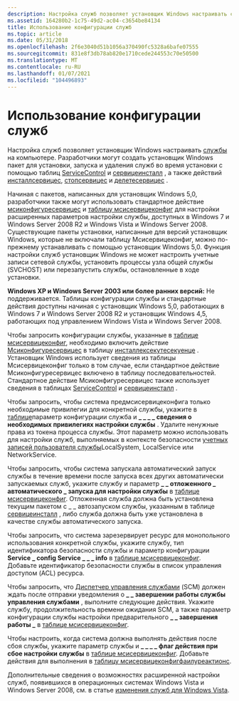 ```yaml
---
description: Настройка служб позволяет установщик Windows настраивать службы на компьютере.
ms.assetid: 164280b2-1c75-49d2-ac04-c3654be84134
title: Использование конфигурации служб
ms.topic: article
ms.date: 05/31/2018
ms.openlocfilehash: 2f6e3040d51b1056a370490fc5328a6bafe07555
ms.sourcegitcommit: 831e8f3db78ab820e1710cede244553c70e50500
ms.translationtype: MT
ms.contentlocale: ru-RU
ms.lasthandoff: 01/07/2021
ms.locfileid: "104496893"
---
```

# <a name="using-services-configuration"></a>Использование конфигурации служб

Настройка служб позволяет установщик Windows настраивать [службы](../services/services.md) на компьютере. Разработчики могут создать установщик Windows пакет для установки, запуска и удаления служб во время установки с помощью таблиц [ServiceControl](servicecontrol-table.md) и [сервицеинсталл](serviceinstall-table.md) , а также действий [инсталлсервицес](installservices-action.md), [стопсервицес](stopservices-action.md) и [делетесервицес](deleteservices-action.md) .

Начиная с пакетов, написанных для установщик Windows 5,0, разработчики также могут использовать стандартное действие [мсиконфигуресервицес](msiconfigureservices-action.md) и [таблицу мсисервицеконфиг](msiserviceconfig-table.md) для настройки расширенных параметров настройки службы, доступных в Windows 7 и Windows Server 2008 R2 и Windows Vista и Windows Server 2008. Существующие пакеты установки, написанные для версий установщик Windows, которые не включали таблицу Мсисервицеконфиг, можно по-прежнему устанавливать с помощью установщик Windows 5,0. Функция настройки служб установщик Windows не может настроить учетные записи сетевой службы, установить процессы узла общей службы (SVCHOST) или перезапустить службы, остановленные в ходе установки.

**Windows XP и Windows Server 2003 или более ранних версий:** Не поддерживается. Таблицы конфигурации службы и стандартные действия доступны начиная с установщик Windows 5,0, работающих в Windows 7 и Windows Server 2008 R2 и установщик Windows 4,5, работающих под управлением Windows Vista и Windows Server 2008.

Чтобы запросить конфигурации службы, указанные в [таблице мсисервицеконфиг](msiserviceconfig-table.md), необходимо включить действие [Мсиконфигуресервицес](msiconfigureservices-action.md) в таблицу [инсталлексекутесекуенце](installexecutesequence-table.md) . Установщик Windows использует сведения из таблицы Мсисервицеконфиг только в том случае, если стандартное действие Мсиконфигуресервицес включено в таблицу последовательностей. Стандартное действие Мсиконфигуресервицес также использует сведения в таблицах [ServiceControl](servicecontrol-table.md) и [сервицеинсталл](serviceinstall-table.md) .

Чтобы запросить, чтобы система предмсисервицеконфига только необходимые привилегии для конкретной службы, укажите в [таблице](msiserviceconfig-table.md)параметр конфигурации служба и **\_ \_ \_ \_ сведения о необходимых привилегиях настройки службы** . Удалите ненужные права из токена процесса службы. Этот параметр можно использовать для настройки служб, выполняемых в контексте безопасности [учетных записей пользователя службы](../services/service-user-accounts.md)LocalSystem, LocalService или NetworkService.

Чтобы запросить, чтобы система запускала автоматический запуск службы в течение времени после запуска всех других автоматически запускаемых служб, укажите службу и параметр **\_ \_ отложенного \_ автоматического \_ запуска для настройки службы** в [таблице мсисервицеконфиг](msiserviceconfig-table.md). Отложенная служба должна быть установлена текущим пакетом с \_ \_ автозапуском службы, указанным в таблице [сервицеинсталл](serviceinstall-table.md) , либо служба должна быть уже установлена в качестве службы автоматического запуска.

Чтобы запросить, что система зарезервирует ресурс для монопольного использования конкретной службы, укажите службу, тип идентификатора безопасности службы и параметр конфигурации **Service \_ config Service \_ \_ \_ info** в [таблице мсисервицеконфиг](msiserviceconfig-table.md). Добавьте идентификатор безопасности службы в список управления доступом (ACL) ресурса.

Чтобы запросить, что [Диспетчер управления службами](../services/service-control-manager.md) (SCM) должен ждать после отправки уведомления о **\_ \_ завершении работы службы управления службами** , выполните следующие действия. Укажите службу, продолжительность времени ожидания SCM, а также параметр конфигурации службы настройки предварительного **\_ \_ завершения работы \_** в [таблице мсисервицеконфиг](msiserviceconfig-table.md).

Чтобы настроить, когда система должна выполнять действия после сбоя службы, укажите параметр службы и **\_ \_ \_ \_ флаг действия при сбое настройки службы** в [таблице мсисервицеконфиг](msiserviceconfig-table.md). Добавьте действия для выполнения в [таблицу мсисервицеконфигфаилуреактионс](msiserviceconfigfailureactions-table.md).

Дополнительные сведения о возможностях расширенной настройки служб, появившихся в операционных системах Windows Vista и Windows Server 2008, см. в статье [изменения служб для Windows Vista](../services/service-changes-for-windows-vista.md).

 

 
